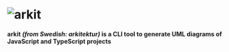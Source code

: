 # ![arkit](https://cdn.jsdelivr.net/gh/dyatko/arkit@master/arkit.svg)
#### arkit _(from Swedish: arkitektur)_ is a CLI tool to generate UML diagrams of JavaScript and TypeScript projects
